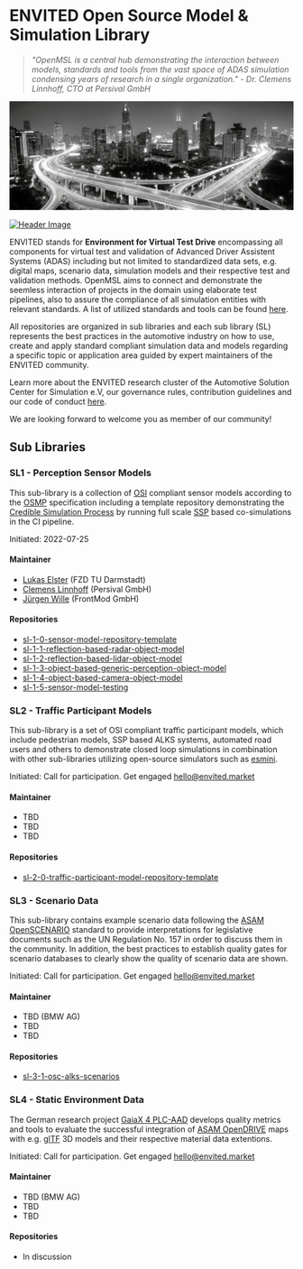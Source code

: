 # ENVITED Open Source Model & Simulation Library

> *"OpenMSL is a central hub demonstrating the interaction between models, standards and tools from the vast space of ADAS simulation condensing years of research in a single organization." - Dr. Clemens Linnhoff, CTO at Persival GmbH*

![tp header](/doc/img/envited.png)

[![Header Image](https://img.shields.io/twitter/follow/ASCS_eV?label=Follow&style=social)](https://twitter.com/ASCS_eV)

ENVITED stands for **Environment for Virtual Test Drive** encompassing all components for virtual test and validation of Advanced Driver Assistent Systems (ADAS)
including but not limited to standardized data sets, e.g. digital maps, scenario data, simulation models and their respective test and validation methods.
OpenMSL aims to connect and demonstrate the seemless interaction of projects in the domain using elaborate test pipelines, also to assure the compliance of all simulation entities with relevant standards.
A list of utilized standards and tools can be found [here](/doc/related_work.md).

All repositories are organized in sub libraries and each sub library (SL) represents the best practices in the automotive industry on
how to use, create and apply standard compliant simulation data and models regarding a specific topic or application area guided by expert maintainers of the ENVITED community.

Learn more about the ENVITED research cluster of the Automotive Solution Center for Simulation e.V, our governance rules, contribution guidelines and our code of conduct [here](/README.md).

We are looking forward to welcome you as member of our community!

## Sub Libraries

### SL1 - Perception Sensor Models

This sub-library is a collection of [OSI](https://github.com/OpenSimulationInterface/open-simulation-interface) compliant sensor models according to the [OSMP](https://github.com/OpenSimulationInterface/osi-sensor-model-packaging) specification including a template repository
demonstrating the [Credible Simulation Process](https://setlevel.de/assets/forschungsergebnisse/Credible-Simulation-Process-v1.0.pdf) by running full scale [SSP](https://ssp-standard.org/) based co-simulations in the CI pipeline.

Initiated: 2022-07-25
  
#### Maintainer

- [Lukas Elster](https://github.com/LukasElster) (FZD TU Darmstadt)
- [Clemens Linnhoff](https://github.com/ClemensLinnhoff) (Persival GmbH)
- [Jürgen Wille](https://github.com/FM-juergenW) (FrontMod GmbH)
  
#### Repositories

- [sl-1-0-sensor-model-repository-template](https://github.com/openMSL/sl-1-0-sensor-model-repository-template)
- [sl-1-1-reflection-based-radar-object-model](https://github.com/openMSL/sl-1-1-reflection-based-radar-object-model)
- [sl-1-2-reflection-based-lidar-object-model](https://github.com/openMSL/sl-1-2-reflection-based-lidar-object-model)
- [sl-1-3-object-based-generic-perception-object-model](https://github.com/openMSL/sl-1-3-object-based-generic-perception-object-model)
- [sl-1-4-object-based-camera-object-model](https://github.com/openMSL/sl-1-4-object-based-camera-object-model)
- [sl-1-5-sensor-model-testing](https://github.com/openMSL/sl-1-5-sensor-model-testing)

### SL2 - Traffic Participant Models

This sub-library is a set of OSI compliant traffic participant models, which include pedestrian models, SSP based ALKS systems, automated road users and others to demonstrate closed loop simulations in combination with other sub-libraries utilizing open-source simulators such as [esmini](https://github.com/esmini/esmini).

Initiated: Call for participation. Get engaged [hello@envited.market](mailto:hello@envited.market)

#### Maintainer

- TBD
- TBD
- TBD
  
#### Repositories

- [sl-2-0-traffic-participant-model-repository-template](https://github.com/openMSL/sl-2-0-traffic-participant-model-repository-template)

### SL3 - Scenario Data

This sub-library contains example scenario data following the [ASAM OpenSCENARIO](https://www.asam.net/standards/detail/openscenario/) standard to provide interpretations for legislative documents such as the UN Regulation No. 157 in order to discuss them in the community.
In addition, the best practices to establish quality gates for scenario databases to clearly show the quality of scenario data are shown.

Initiated: Call for participation. Get engaged [hello@envited.market](mailto:hello@envited.market)

#### Maintainer

- TBD (BMW AG)
- TBD
- TBD
  
#### Repositories

- [sl-3-1-osc-alks-scenarios](https://github.com/asam-oss/OSC-ALKS-scenarios)

### SL4 - Static Environment Data

The German research project [GaiaX 4 PLC-AAD](https://www.gaia-x4plcaad.info/) develops quality metrics and tools to evaluate the successful integration of [ASAM OpenDRIVE](https://www.asam.net/standards/detail/opendrive) maps
with e.g. [glTF](https://www.khronos.org/gltf/) 3D models and their respective material data extentions.

Initiated: Call for participation. Get engaged [hello@envited.market](mailto:hello@envited.market)

#### Maintainer

- TBD (BMW AG)
- TBD
- TBD
  
#### Repositories

- In discussion
